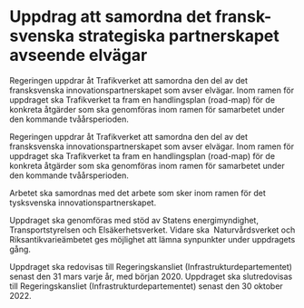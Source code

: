 # Uppdrag att samordna det fransk-svenska strategiska partnerskapet avseende elvägar

Regeringen uppdrar åt Trafikverket att samordna den del av det fransksvenska innovationspartnerskapet som avser elvägar. Inom ramen för uppdraget ska Trafikverket ta fram en handlingsplan (road-map) för de konkreta åtgärder som ska genomföras inom ramen för samarbetet under den kommande tvåårsperioden.

Regeringen uppdrar åt Trafikverket att samordna den del av det fransksvenska innovationspartnerskapet som avser elvägar. Inom ramen för uppdraget ska Trafikverket ta fram en handlingsplan (road-map) för de konkreta åtgärder som ska genomföras inom ramen för samarbetet under den kommande tvåårsperioden.

Arbetet ska samordnas med det arbete som sker inom ramen för det tysksvenska innovationspartnerskapet.

Uppdraget ska genomföras med stöd av Statens energimyndighet,
Transportstyrelsen och Elsäkerhetsverket. Vidare ska  Naturvårdsverket och Riksantikvarieämbetet ges möjlighet att lämna synpunkter under uppdragets gång.

Uppdraget ska redovisas till Regeringskansliet (Infrastrukturdepartementet) senast den 31 mars varje år, med början 2020. Uppdraget ska slutredovisas till Regeringskansliet (Infrastrukturdepartementet) senast den 30 oktober
2022.
